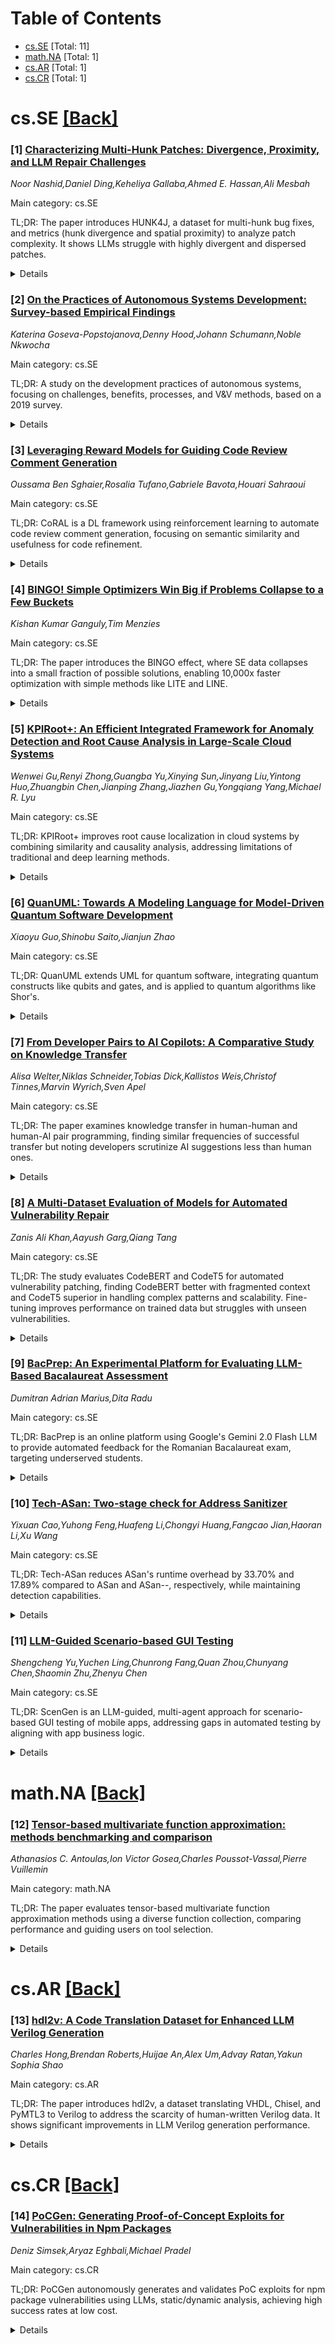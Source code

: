<div id=toc></div>

# Table of Contents

- [cs.SE](#cs.SE) [Total: 11]
- [math.NA](#math.NA) [Total: 1]
- [cs.AR](#cs.AR) [Total: 1]
- [cs.CR](#cs.CR) [Total: 1]


<div id='cs.SE'></div>

# cs.SE [[Back]](#toc)

### [1] [Characterizing Multi-Hunk Patches: Divergence, Proximity, and LLM Repair Challenges](https://arxiv.org/abs/2506.04418)
*Noor Nashid,Daniel Ding,Keheliya Gallaba,Ahmed E. Hassan,Ali Mesbah*

Main category: cs.SE

TL;DR: The paper introduces HUNK4J, a dataset for multi-hunk bug fixes, and metrics (hunk divergence and spatial proximity) to analyze patch complexity. It shows LLMs struggle with highly divergent and dispersed patches.


<details>
  <summary>Details</summary>
Motivation: Multi-hunk bugs are common but underrepresented in automated repair. Existing tools focus on single-hunk fixes, ignoring the complexity of coordinating changes across code.

Method: The authors characterize HUNK4J, a dataset of 372 real-world multi-hunk patches, and propose metrics (hunk divergence and spatial proximity) to quantify patch complexity. They evaluate six LLMs on these patches.

Result: LLM success rates decline with increased divergence and spatial dispersion. No model succeeds in the most dispersed Fragment class without assistance.

Conclusion: The findings reveal a gap in LLM capabilities for multi-hunk repairs, motivating the need for divergence-aware strategies.

Abstract: Multi-hunk bugs, where fixes span disjoint regions of code, are common in
practice, yet remain underrepresented in automated repair. Existing techniques
and benchmarks pre-dominantly target single-hunk scenarios, overlooking the
added complexity of coordinating semantically related changes across the
codebase. In this work, we characterize HUNK4J, a dataset of multi-hunk patches
derived from 372 real-world defects. We propose hunk divergence, a metric that
quantifies the variation among edits in a patch by capturing lexical,
structural, and file-level differences, while incorporating the number of hunks
involved. We further define spatial proximity, a classification that models how
hunks are spatially distributed across the program hierarchy. Our empirical
study spanning six LLMs reveals that model success rates decline with increased
divergence and spatial dispersion. Notably, when using the LLM alone, no model
succeeds in the most dispersed Fragment class. These findings highlight a
critical gap in LLM capabilities and motivate divergence-aware repair
strategies.

</details>


### [2] [On the Practices of Autonomous Systems Development: Survey-based Empirical Findings](https://arxiv.org/abs/2506.04438)
*Katerina Goseva-Popstojanova,Denny Hood,Johann Schumann,Noble Nkwocha*

Main category: cs.SE

TL;DR: A study on the development practices of autonomous systems, focusing on challenges, benefits, processes, and V&V methods, based on a 2019 survey.


<details>
  <summary>Details</summary>
Motivation: To address the lack of information about the practical development of autonomous systems due to emerging applications and proprietary constraints.

Method: Anonymous online survey in 2019, collecting data from experts in autonomous systems and MBSwE.

Result: Initial findings on state-of-the-practice, challenges, benefits, processes, and V&V methods in autonomous systems development.

Conclusion: The study aims to repeat the survey to track evolution in autonomous systems development practices over time.

Abstract: Autonomous systems have gained an important role in many industry domains and
are beginning to change everyday life. However, due to dynamically emerging
applications and often proprietary constraints, there is a lack of information
about the practice of developing autonomous systems. This paper presents the
first part of the longitudinal study focused on establishing
state-of-the-practice, identifying and quantifying the challenges and benefits,
identifying the processes and standards used, and exploring verification and
validation (V&V) practices used for the development of autonomous systems. The
results presented in this paper are based on data about software systems that
have autonomous functionality and may employ model-based software engineering
(MBSwE) and reuse. These data were collected using an anonymous online survey
that was administered in 2019 and were provided by experts with experience in
development of autonomous systems and /or the use of MBSwE. Our current work is
focused on repeating the survey to collect more recent data and discover how
the development of autonomous systems has evolved over time.

</details>


### [3] [Leveraging Reward Models for Guiding Code Review Comment Generation](https://arxiv.org/abs/2506.04464)
*Oussama Ben Sghaier,Rosalia Tufano,Gabriele Bavota,Houari Sahraoui*

Main category: cs.SE

TL;DR: CoRAL is a DL framework using reinforcement learning to automate code review comment generation, focusing on semantic similarity and usefulness for code refinement.


<details>
  <summary>Details</summary>
Motivation: Code review is time-consuming and subjective; automating it with DL can improve efficiency and consistency.

Method: CoRAL employs reinforcement learning with a reward mechanism based on comment semantics and usefulness for code refinement.

Result: CoRAL outperforms baseline techniques in generating meaningful and useful review comments.

Conclusion: CoRAL effectively automates code review comment generation, offering superior performance over existing methods.

Abstract: Code review is a crucial component of modern software development, involving
the evaluation of code quality, providing feedback on potential issues, and
refining the code to address identified problems. Despite these benefits, code
review can be rather time consuming, and influenced by subjectivity and human
factors. For these reasons, techniques to (partially) automate the code review
process have been proposed in the literature. Among those, the ones exploiting
deep learning (DL) are able to tackle the generative aspect of code review, by
commenting on a given code as a human reviewer would do (i.e., comment
generation task) or by automatically implementing code changes required to
address a reviewer's comment (i.e., code refinement task). In this paper, we
introduce CoRAL, a deep learning framework automating review comment generation
by exploiting reinforcement learning with a reward mechanism considering both
the semantics of the generated comments as well as their usefulness as input
for other models automating the code refinement task. The core idea is that if
the DL model generates comments that are semantically similar to the expected
ones or can be successfully implemented by a second model specialized in code
refinement, these comments are likely to be meaningful and useful, thus
deserving a high reward in the reinforcement learning framework. We present
both quantitative and qualitative comparisons between the comments generated by
CoRAL and those produced by the latest baseline techniques, highlighting the
effectiveness and superiority of our approach.

</details>


### [4] [BINGO! Simple Optimizers Win Big if Problems Collapse to a Few Buckets](https://arxiv.org/abs/2506.04509)
*Kishan Kumar Ganguly,Tim Menzies*

Main category: cs.SE

TL;DR: The paper introduces the BINGO effect, where SE data collapses into a small fraction of possible solutions, enabling 10,000x faster optimization with simple methods like LITE and LINE.


<details>
  <summary>Details</summary>
Motivation: Traditional multi-objective optimization in SE is slow and complex. The BINGO effect reveals that SE data occupies a tiny fraction of possible solutions, simplifying optimization.

Method: The authors analyze 39 SE problems, demonstrating the BINGO effect. They develop algorithms (LITE and LINE) using simple stochastic selection, comparing them to complex optimizers like DEHB.

Result: The new methods optimize 10,000 times faster than state-of-the-art techniques while maintaining comparable effectiveness.

Conclusion: The BINGO effect explains why simple methods work in SE and challenges the need for resource-heavy optimization, guiding when to apply simpler approaches.

Abstract: Traditional multi-objective optimization in software engineering (SE) can be
slow and complex. This paper introduces the BINGO effect: a novel phenomenon
where SE data surprisingly collapses into a tiny fraction of possible solution
"buckets" (e.g., only 100 used from 4,096 expected).
  We show the BINGO effect's prevalence across 39 optimization in SE problems.
Exploiting this, we optimize 10,000 times faster than state-of-the-art methods,
with comparable effectiveness. Our new algorithms (LITE and LINE), demonstrate
that simple stochastic selection can match complex optimizers like DEHB. This
work explains why simple methods succeed in SE-real data occupies a small
corner of possibilities-and guides when to apply them, challenging the need for
CPU-heavy optimization.
  Our data and code are public at GitHub (see anon-artifacts/bingo).

</details>


### [5] [KPIRoot+: An Efficient Integrated Framework for Anomaly Detection and Root Cause Analysis in Large-Scale Cloud Systems](https://arxiv.org/abs/2506.04569)
*Wenwei Gu,Renyi Zhong,Guangba Yu,Xinying Sun,Jinyang Liu,Yintong Huo,Zhuangbin Chen,Jianping Zhang,Jiazhen Gu,Yongqiang Yang,Michael R. Lyu*

Main category: cs.SE

TL;DR: KPIRoot+ improves root cause localization in cloud systems by combining similarity and causality analysis, addressing limitations of traditional and deep learning methods.


<details>
  <summary>Details</summary>
Motivation: Traditional methods and deep learning approaches for root cause localization in cloud systems have inefficiencies and interpretability issues.

Method: KPIRoot+ uses symbolic aggregate approximation for compact KPI representation and combines similarity and causality analysis.

Result: KPIRoot+ outperforms baselines by 2.9% to 35.7% and reduces time cost by 34.7%.

Conclusion: KPIRoot+ is effective and efficient for root cause localization in large-scale cloud environments.

Abstract: To ensure the reliability of cloud systems, their performance is monitored
using KPIs (key performance indicators). When issues arise, root cause
localization identifies KPIs responsible for service degradation, aiding in
quick diagnosis and resolution. Traditional methods rely on similarity
calculations, which can be ineffective in complex, interdependent cloud
environments. While deep learning-based approaches model these dependencies
better, they often face challenges such as high computational demands and lack
of interpretability.
  To address these issues, KPIRoot is proposed as an efficient method combining
similarity and causality analysis. It uses symbolic aggregate approximation for
compact KPI representation, improving analysis efficiency. However, deployment
in Cloud H revealed two drawbacks: 1) threshold-based anomaly detection misses
some performance anomalies, and 2) SAX representation fails to capture
intricate variation trends. KPIRoot+ addresses these limitations, outperforming
eight state-of-the-art baselines by 2.9% to 35.7%, while reducing time cost by
34.7%. We also share our experience deploying KPIRoot in a large-scale cloud
provider's production environment.

</details>


### [6] [QuanUML: Towards A Modeling Language for Model-Driven Quantum Software Development](https://arxiv.org/abs/2506.04639)
*Xiaoyu Guo,Shinobu Saito,Jianjun Zhao*

Main category: cs.SE

TL;DR: QuanUML extends UML for quantum software, integrating quantum constructs like qubits and gates, and is applied to quantum algorithms like Shor's.


<details>
  <summary>Details</summary>
Motivation: To provide a structured framework for modeling quantum and hybrid quantum-classical systems, addressing gaps in existing UML for quantum software.

Method: Extends UML with quantum-specific constructs (qubits, gates) and applies it to quantum algorithms (e.g., Shor's) and hybrid systems.

Result: Demonstrates QuanUML's utility in designing and visualizing quantum algorithms, supporting model-driven quantum software development.

Conclusion: QuanUML offers advantages over existing methods and provides a foundation for future improvements in quantum software design.

Abstract: This paper introduces QuanUML, an extension of the Unified Modeling Language
(UML) tailored for quantum software systems. QuanUML integrates
quantum-specific constructs, such as qubits and quantum gates, into the UML
framework, enabling the modeling of both quantum and hybrid quantum-classical
systems. We apply QuanUML to Efficient Long-Range Entanglement using Dynamic
Circuits and Shor's Algorithm, demonstrating its utility in designing and
visualizing quantum algorithms. Our approach supports model-driven development
of quantum software and offers a structured framework for quantum software
design. We also highlight its advantages over existing methods and discuss
future improvements.

</details>


### [7] [From Developer Pairs to AI Copilots: A Comparative Study on Knowledge Transfer](https://arxiv.org/abs/2506.04785)
*Alisa Welter,Niklas Schneider,Tobias Dick,Kallistos Weis,Christof Tinnes,Marvin Wyrich,Sven Apel*

Main category: cs.SE

TL;DR: The paper examines knowledge transfer in human-human and human-AI pair programming, finding similar frequencies of successful transfer but noting developers scrutinize AI suggestions less than human ones.


<details>
  <summary>Details</summary>
Motivation: To understand the effectiveness of knowledge transfer in human-AI pair programming compared to human-human pair programming, given the rise of AI coding assistants like GitHub Copilot.

Method: An empirical study where developer pairs solved tasks without AI, while individuals used GitHub Copilot. Extended a knowledge transfer framework and used a semi-automated evaluation pipeline.

Result: Similar frequency of successful knowledge transfer in both settings, but developers accepted AI suggestions with less scrutiny. AI also helped remind developers of overlooked code details.

Conclusion: Human-AI pair programming shows comparable knowledge transfer to human-human, but developers' trust in AI suggestions may require careful consideration.

Abstract: Knowledge transfer is fundamental to human collaboration and is therefore
common in software engineering. Pair programming is a prominent instance. With
the rise of AI coding assistants, developers now not only work with human
partners but also, as some claim, with AI pair programmers. Although studies
confirm knowledge transfer during human pair programming, its effectiveness
with AI coding assistants remains uncertain. To analyze knowledge transfer in
both human-human and human-AI settings, we conducted an empirical study where
developer pairs solved a programming task without AI support, while a separate
group of individual developers completed the same task using the AI coding
assistant GitHub Copilot. We extended an existing knowledge transfer framework
and employed a semi-automated evaluation pipeline to assess differences in
knowledge transfer episodes across both settings. We found a similar frequency
of successful knowledge transfer episodes and overlapping topical categories
across both settings. Two of our key findings are that developers tend to
accept GitHub Copilot's suggestions with less scrutiny than those from human
pair programming partners, but also that GitHub Copilot can subtly remind
developers of important code details they might otherwise overlook.

</details>


### [8] [A Multi-Dataset Evaluation of Models for Automated Vulnerability Repair](https://arxiv.org/abs/2506.04987)
*Zanis Ali Khan,Aayush Garg,Qiang Tang*

Main category: cs.SE

TL;DR: The study evaluates CodeBERT and CodeT5 for automated vulnerability patching, finding CodeBERT better with fragmented context and CodeT5 superior in handling complex patterns and scalability. Fine-tuning improves performance on trained data but struggles with unseen vulnerabilities.


<details>
  <summary>Details</summary>
Motivation: Software vulnerabilities are a major security threat, but automated patching (a critical aspect of APR) is underexplored. The study aims to assess pre-trained models for this task.

Method: The study tests CodeBERT and CodeT5 on six datasets across four languages, evaluating accuracy and generalization to unknown vulnerabilities. Fine-tuning is also examined for in-distribution and out-of-distribution data.

Result: CodeBERT performs better with fragmented context, while CodeT5 excels in complex patterns and scalability. Fine-tuning improves in-distribution performance but fails to generalize to unseen data.

Conclusion: The study benchmarks model performance, identifies generalization challenges, and offers insights to improve automated vulnerability patching for real-world security.

Abstract: Software vulnerabilities pose significant security threats, requiring
effective mitigation. While Automated Program Repair (APR) has advanced in
fixing general bugs, vulnerability patching, a security-critical aspect of APR
remains underexplored. This study investigates pre-trained language models,
CodeBERT and CodeT5, for automated vulnerability patching across six datasets
and four languages. We evaluate their accuracy and generalization to unknown
vulnerabilities. Results show that while both models face challenges with
fragmented or sparse context, CodeBERT performs comparatively better in such
scenarios, whereas CodeT5 excels in capturing complex vulnerability patterns.
CodeT5 also demonstrates superior scalability. Furthermore, we test fine-tuned
models on both in-distribution (trained) and out-of-distribution (unseen)
datasets. While fine-tuning improves in-distribution performance, models
struggle to generalize to unseen data, highlighting challenges in robust
vulnerability detection. This study benchmarks model performance, identifies
limitations in generalization, and provides actionable insights to advance
automated vulnerability patching for real-world security applications.

</details>


### [9] [BacPrep: An Experimental Platform for Evaluating LLM-Based Bacalaureat Assessment](https://arxiv.org/abs/2506.04989)
*Dumitran Adrian Marius,Dita Radu*

Main category: cs.SE

TL;DR: BacPrep is an online platform using Google's Gemini 2.0 Flash LLM to provide automated feedback for the Romanian Bacalaureat exam, targeting underserved students.


<details>
  <summary>Details</summary>
Motivation: To address the lack of accessible exam preparation resources for students in remote or underserved areas.

Method: Uses official exam questions and grading schemes with Gemini 2.0 Flash for automated feedback, collecting student solutions and LLM outputs for validation.

Result: Currently operational, focusing on data collection for expert validation to assess LLM feasibility and accuracy.

Conclusion: BacPrep aims to validate LLM-based automated assessment for reliable deployment in the Bacalaureat context.

Abstract: Accessing quality preparation and feedback for the Romanian Bacalaureat exam
is challenging, particularly for students in remote or underserved areas. This
paper introduces BacPrep, an experimental online platform exploring Large
Language Model (LLM) potential for automated assessment, aiming to offer a
free, accessible resource. Using official exam questions from the last 5 years,
BacPrep employs one of Google's newest models, Gemini 2.0 Flash (released Feb
2025), guided by official grading schemes, to provide experimental feedback.
Currently operational, its primary research function is collecting student
solutions and LLM outputs. This focused dataset is vital for planned expert
validation to rigorously evaluate the feasibility and accuracy of this
cutting-edge LLM in the specific Bacalaureat context before reliable
deployment. We detail the design, data strategy, status, validation plan, and
ethics.

</details>


### [10] [Tech-ASan: Two-stage check for Address Sanitizer](https://arxiv.org/abs/2506.05022)
*Yixuan Cao,Yuhong Feng,Huafeng Li,Chongyi Huang,Fangcao Jian,Haoran Li,Xu Wang*

Main category: cs.SE

TL;DR: Tech-ASan reduces ASan's runtime overhead by 33.70% and 17.89% compared to ASan and ASan--, respectively, while maintaining detection capabilities.


<details>
  <summary>Details</summary>
Motivation: ASan's high runtime overhead limits its efficiency for large software due to frequent shadow memory access. Existing methods either fail to eliminate redundant checks or compromise detection.

Method: Tech-ASan uses a two-stage check algorithm (magic value comparison), an optimizer for redundant checks, and is implemented in LLVM.

Result: Tech-ASan reduces overhead significantly and detects fewer false negatives (56 fewer cases) than ASan and ASan--.

Conclusion: Tech-ASan effectively accelerates ASan with safety assurance, outperforming state-of-the-art methods.

Abstract: Address Sanitizer (ASan) is a sharp weapon for detecting memory safety
violations, including temporal and spatial errors hidden in C/C++ programs
during execution. However, ASan incurs significant runtime overhead, which
limits its efficiency in testing large software. The overhead mainly comes from
sanitizer checks due to the frequent and expensive shadow memory access. Over
the past decade, many methods have been developed to speed up ASan by
eliminating and accelerating sanitizer checks, however, they either fail to
adequately eliminate redundant checks or compromise detection capabilities. To
address this issue, this paper presents Tech-ASan, a two-stage check based
technique to accelerate ASan with safety assurance. First, we propose a novel
two-stage check algorithm for ASan, which leverages magic value comparison to
reduce most of the costly shadow memory accesses. Second, we design an
efficient optimizer to eliminate redundant checks, which integrates a novel
algorithm for removing checks in loops. Third, we implement Tech-ASan as a
memory safety tool based on the LLVM compiler infrastructure. Our evaluation
using the SPEC CPU2006 benchmark shows that Tech-ASan outperforms the
state-of-the-art methods with 33.70% and 17.89% less runtime overhead than ASan
and ASan--, respectively. Moreover, Tech-ASan detects 56 fewer false negative
cases than ASan and ASan-- when testing on the Juliet Test Suite under the same
redzone setting.

</details>


### [11] [LLM-Guided Scenario-based GUI Testing](https://arxiv.org/abs/2506.05079)
*Shengcheng Yu,Yuchen Ling,Chunrong Fang,Quan Zhou,Chunyang Chen,Shaomin Zhu,Zhenyu Chen*

Main category: cs.SE

TL;DR: ScenGen is an LLM-guided, multi-agent approach for scenario-based GUI testing of mobile apps, addressing gaps in automated testing by aligning with app business logic.


<details>
  <summary>Details</summary>
Motivation: Automated GUI testing often misses critical functionalities due to misalignment with app business logic. Manual testing, which uses testing scenarios as granularity, inspired this work.

Method: ScenGen employs five agents (Observer, Decider, Executor, Supervisor, Recorder) to simulate manual testing phases, using LLMs to understand GUI semantics and generate tests.

Result: ScenGen effectively generates scenario-based GUI tests, ensuring traceability and alignment with testing scenarios.

Conclusion: ScenGen bridges the gap between automated testing and app business logic, leveraging LLMs and multi-agent collaboration for effective GUI testing.

Abstract: The assurance of mobile app GUI is more and more significant. Automated GUI
testing approaches of different strategies have been developed, while there are
still huge gaps between the approaches and the app business logic, not taking
the completion of specific testing scenarios as the exploration target, leading
to the exploration missing of critical app functionalities. Learning from the
manual testing, which takes testing scenarios with app business logic as the
basic granularity, in this paper, we utilize the LLMs to understand the
semantics presented in app GUI and how they are mapped in the testing context
based on specific testing scenarios. Then, scenario-based GUI tests are
generated with the guidance of multi-agent collaboration. Specifically, we
propose ScenGen, a novel LLM-guided scenario-based GUI testing approach
involving five agents to respectively take responsibilities of different phases
of the manual testing process. The Observer perceives the app GUI state by
extracting GUI widgets and forming GUI layouts, understanding the expressed
semantics. Then the app GUI info is sent to the Decider to make decisions on
target widgets based on the target testing scenarios. The decision-making
process takes the completion of specific testing scenarios as the exploration
target. The Executor then executes the demanding operations on the apps. The
execution results are checked by the Supervisor on whether the generated tests
are consistent with the completion target of the testing scenarios, ensuring
the traceability of the test generation and execution. Furthermore, the
corresponding GUI test operations are recorded to the context memory by
Recorder as an important basis for further decision-making, meanwhile
monitoring the runtime bug occurrences. ScenGen is evaluated and the results
show that ScenGen can effectively generate scenario-based GUI tests guided by
LLMs.

</details>


<div id='math.NA'></div>

# math.NA [[Back]](#toc)

### [12] [Tensor-based multivariate function approximation: methods benchmarking and comparison](https://arxiv.org/abs/2506.04791)
*Athanasios C. Antoulas,Ion Victor Gosea,Charles Poussot-Vassal,Pierre Vuillemin*

Main category: math.NA

TL;DR: The paper evaluates tensor-based multivariate function approximation methods using a diverse function collection, comparing performance and guiding users on tool selection.


<details>
  <summary>Details</summary>
Motivation: To fairly assess and compare various tensor approximation methods, providing insights into their strengths, limitations, and practical use.

Method: Construct tensors from diverse functions, evaluate method performance (accuracy, computational time, tuning impact), and compare using multiple criteria.

Result: A benchmark collection for tensor approximation tools is provided, with detailed insights into the multivariate Loewner Framework (mLF).

Conclusion: The paper offers a comprehensive evaluation of tensor approximation methods, aiding users in understanding and selecting appropriate tools.

Abstract: In this note, we evaluate the performances, the features and the
user-experience of some methods (and their implementations) designed for
tensor- (or data-) based multivariate function construction and approximation.
To this aim, a collection of multivariate functions extracted from contributive
works coming from different communities, is suggested. First, these functions
with varying complexity (e.g. number and degree of the variables) and nature
(e.g. rational, irrational, differentiable or not, symmetric, etc.) are used to
construct tensors, each of different dimension and size on the disk. Second,
grounded on this tensor, we inspect performances of each considered method
(e.g. the accuracy, the computational time, the parameters tuning impact,
etc.). Finally, considering the "best" parameter tuning set, we compare each
method using multiple evaluation criteria. The purpose of this note is not to
rank the methods but rather to evaluate as fairly as possible the different
available strategies, with the idea in mind to guide users to understand the
process, the possibilities, the advantages and the limits brought by each
tools. The contribution claimed is to suggest a complete benchmark collection
of some available tools for tensor approximation by surrogate models (e.g.
rational functions, networks, etc.). In addition, as contributors of the
multivariate Loewner Framework (mLF) approach (and its side implementation in
MDSPACK), attention and details of the latter are more explicitly given, in
order to provide readers a digest of this contributive work and some details
with simple examples.

</details>


<div id='cs.AR'></div>

# cs.AR [[Back]](#toc)

### [13] [hdl2v: A Code Translation Dataset for Enhanced LLM Verilog Generation](https://arxiv.org/abs/2506.04544)
*Charles Hong,Brendan Roberts,Huijae An,Alex Um,Advay Ratan,Yakun Sophia Shao*

Main category: cs.AR

TL;DR: The paper introduces hdl2v, a dataset translating VHDL, Chisel, and PyMTL3 to Verilog to address the scarcity of human-written Verilog data. It shows significant improvements in LLM Verilog generation performance.


<details>
  <summary>Details</summary>
Motivation: The lack of publicly available Verilog code compared to software languages like Python motivates the creation of hdl2v to enhance LLM capabilities in hardware code generation.

Method: hdl2v translates VHDL, Chisel, and PyMTL3 to Verilog, creating a dataset to fine-tune LLMs. Performance is evaluated using VerilogEvalV2.

Result: hdl2v improves a 32B-parameter model's performance by 23% (pass@10) and boosts a data augmentation-based approach by 63%.

Conclusion: hdl2v effectively addresses Verilog data scarcity and enhances LLM performance, with potential for further dataset expansion.

Abstract: Large language models (LLMs) are playing an increasingly large role in
domains such as code generation, including hardware code generation, where
Verilog is the key language. However, the amount of publicly available Verilog
code pales in comparison to the amount of code available for software languages
like Python. In this work, we present hdl2v ("HDL-to-Verilog"), a dataset which
seeks to increase the amount of available human-written Verilog data by
translating or compiling three other hardware description languages - VHDL,
Chisel, and PyMTL3 - to Verilog. Furthermore, we demonstrate the value of hdl2v
in enhancing LLM Verilog generation by improving performance of a 32
billion-parameter open-weight model by up to 23% (pass@10) in VerilogEvalV2,
without utilizing any data augmentation or knowledge distillation from larger
models. We also show hdl2v's ability to boost the performance of a data
augmentation-based fine-tuning approach by 63%. Finally, we characterize and
analyze our dataset to better understand which characteristics of
HDL-to-Verilog datasets can be expanded upon in future work for even better
performance.

</details>


<div id='cs.CR'></div>

# cs.CR [[Back]](#toc)

### [14] [PoCGen: Generating Proof-of-Concept Exploits for Vulnerabilities in Npm Packages](https://arxiv.org/abs/2506.04962)
*Deniz Simsek,Aryaz Eghbali,Michael Pradel*

Main category: cs.CR

TL;DR: PoCGen autonomously generates and validates PoC exploits for npm package vulnerabilities using LLMs, static/dynamic analysis, achieving high success rates at low cost.


<details>
  <summary>Details</summary>
Motivation: Vulnerability reports often lack PoC exploits, hindering timely patching and testing. Existing methods struggle due to incomplete reports and complex API interactions.

Method: PoCGen combines LLMs with static/dynamic analysis to understand reports, generate/validate PoC exploits.

Result: Success rates: 77% (SecBench.js) and 39% (new dataset), outperforming baselines by 45 percentage points at $0.02 per exploit.

Conclusion: PoCGen is effective, scalable, and cost-efficient for generating PoC exploits, aiding vulnerability remediation.

Abstract: Security vulnerabilities in software packages are a significant concern for
developers and users alike. Patching these vulnerabilities in a timely manner
is crucial to restoring the integrity and security of software systems.
However, previous work has shown that vulnerability reports often lack
proof-of-concept (PoC) exploits, which are essential for fixing the
vulnerability, testing patches, and avoiding regressions. Creating a PoC
exploit is challenging because vulnerability reports are informal and often
incomplete, and because it requires a detailed understanding of how inputs
passed to potentially vulnerable APIs may reach security-relevant sinks. In
this paper, we present PoCGen, a novel approach to autonomously generate and
validate PoC exploits for vulnerabilities in npm packages. This is the first
fully autonomous approach to use large language models (LLMs) in tandem with
static and dynamic analysis techniques for PoC exploit generation. PoCGen
leverages an LLM for understanding vulnerability reports, for generating
candidate PoC exploits, and for validating and refining them. Our approach
successfully generates exploits for 77% of the vulnerabilities in the
SecBench.js dataset and 39% in a new, more challenging dataset of 794 recent
vulnerabilities. This success rate significantly outperforms a recent baseline
(by 45 absolute percentage points), while imposing an average cost of $0.02 per
generated exploit.

</details>

